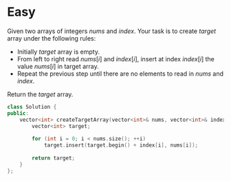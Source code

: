 # Easy

Given two arrays of integers $nums$ and $index$. Your task is to create $target$ array under the following rules:

- Initially $target$ array is empty.
- From left to right read $nums[i]$ and $index[i]$, insert at index $index[i]$ the value $nums[i]$ in target array.
- Repeat the previous step until there are no elements to read in $nums$ and $index$.

Return the $target$ array.

```cpp
class Solution {
public:
    vector<int> createTargetArray(vector<int>& nums, vector<int>& index) {
        vector<int> target;
        
        for (int i = 0; i < nums.size(); ++i)
            target.insert(target.begin() + index[i], nums[i]);
        
        return target;
    }
};
```
